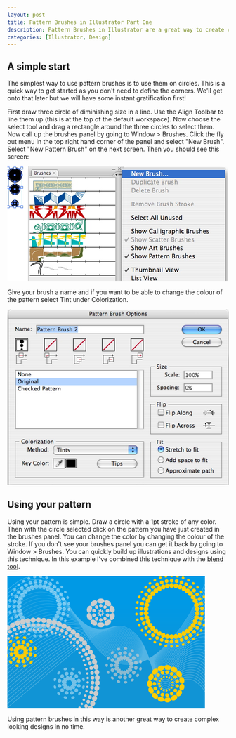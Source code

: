 ```yaml
--- 
layout: post
title: Pattern Brushes in Illustrator Part One
description: Pattern Brushes in Illustrator are a great way to create complicated designs in no time. Part one shows an example of how to use Pattern Brushes with circles.
categories: [Illustrator, Design]
---
```

## A simple start

The simplest way to use pattern brushes is to use them on circles. This is a quick way to get started as you don't need to define the corners. We'll get onto that later but we will have some instant gratification first!

First draw three circle of diminishing size in a line. Use the Align Toolbar to line them up (this is at the top of the default workspace). Now choose the select tool and drag a rectangle around the three circles to select them. Now call up the brushes panel by going to Window > Brushes. Click the fly out menu in the top right hand corner of the panel and select "New Brush". Select "New Pattern Brush" on the next screen. Then you should see this screen: 

![Adding a brush in Illustrator][1] 

Give your brush a name and if you want to be able to change the colour of the pattern select Tint under Colorization.

![Pattern Brush Options][2] 

## Using your pattern

Using your pattern is simple. Draw a circle with a 1pt stroke of any color. Then with the circle selected click on the pattern you have just created in the brushes panel. You can change the color by changing the colour of the stroke. If you don't see your brushes panel you can get it back by going to Window > Brushes. You can quickly build up illustrations and designs using this technique. In this example I've combined this technique with the [blend tool][3].

![Pattern Brush Example][4] 

Using pattern brushes in this way is another great way to create complex looking designs in no time.

 [1]: /images/articles/add_brush.jpg "Adding a brush in Illustrator"
 [2]: /images/articles/add_pattern_options.jpg "Pattern Brush Options"
 [3]: http://www.shapeshed.com/journal/illustrator_101_the_blend_tool/
 [4]: /images/articles/circles_pattern_brush.png "Pattern Brush Example"
